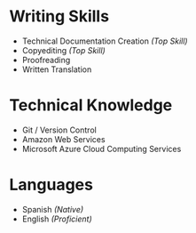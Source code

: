 # Writing Skills

* Technical Documentation Creation _(Top Skill)_
* Copyediting _(Top Skill)_
* Proofreading
* Written Translation

# Technical Knowledge

* Git / Version Control
* Amazon Web Services
* Microsoft Azure Cloud Computing Services

# Languages

* Spanish _(Native)_
* English _(Proficient)_
